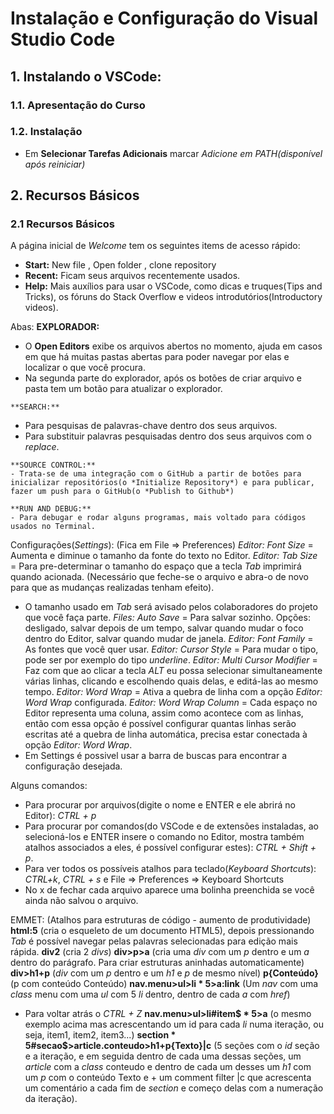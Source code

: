 # Instalação e Configuração do Visual Studio Code
## 1. Instalando o VSCode:
### 1.1. Apresentação do Curso
### 1.2. Instalação
- Em **Selecionar Tarefas Adicionais** marcar *Adicione em PATH(disponível após reiniciar)*

## 2. Recursos Básicos
### 2.1 Recursos Básicos

A página inicial de *Welcome* tem os seguintes items de acesso rápido: 
- **Start:** 
	 New file , Open folder , clone repository
- **Recent:** Ficam seus arquivos recentemente usados.
- **Help:** Mais auxílios para usar o VSCode, como dicas e truques(Tips and Tricks), os fóruns do Stack Overflow e videos introdutórios(Introductory videos).

Abas: 
   **EXPLORADOR:** 
   - O **Open Editors** exibe os arquivos abertos no momento, ajuda em casos em que há muitas pastas abertas para poder navegar por elas e localizar o que você procura.
   - Na segunda parte do explorador, após os botões de criar arquivo e pasta tem um botão para atualizar o explorador. 

    **SEARCH:**
   - Para pesquisas de palavras-chave dentro dos seus arquivos.
   - Para substituir palavras pesquisadas dentro dos seus arquivos com o *replace*.

    **SOURCE CONTROL:**
    - Trata-se de uma integração com o GitHub a partir de botões para inicializar repositórios(o *Initialize Repository*) e para publicar, fazer um push para o GitHub(o *Publish to Github*)

    **RUN AND DEBUG:**
    - Para debugar e rodar alguns programas, mais voltado para códigos usados no Terminal.

Configurações(*Settings*): (Fica em File => Preferences)
*Editor: Font Size* = Aumenta e diminue o tamanho da fonte do texto no Editor.
*Editor: Tab Size* = Para pre-determinar o tamanho do espaço que a tecla *Tab* imprimirá quando acionada. (Necessário que feche-se o arquivo e abra-o de novo para que as mudanças realizadas tenham efeito).
- O tamanho usado em *Tab* será avisado pelos colaboradores do projeto que você faça parte.
*Files: Auto Save* = Para salvar sozinho. Opções: desligado, salvar depois de um tempo, salvar quando mudar o foco dentro do Editor, salvar quando mudar de janela.
*Editor: Font Family* = As fontes que você quer usar.
*Editor: Cursor Style* = Para mudar o tipo, pode ser por exemplo do tipo *underline*.
*Editor: Multi Cursor Modifier* = Faz com que ao clicar a tecla *ALT* eu possa selecionar simultaneamente várias linhas, clicando e escolhendo quais delas, e editá-las ao mesmo tempo.
*Editor: Word Wrap* = Ativa a quebra de linha com a opção *Editor: Word Wrap* configurada.
*Editor: Word Wrap Column* = Cada espaço no Editor representa uma coluna, assim como acontece com as linhas, então com essa opção é possível configurar quantas linhas serão escritas até a quebra de linha automática, precisa estar conectada à opção *Editor: Word Wrap*.
- Em Settings é possivel usar a barra de buscas para encontrar a configuração desejada.


Alguns comandos: 
- Para procurar por arquivos(digite o nome e ENTER e ele abrirá no Editor): *CTRL + p*
- Para procurar por comandos(do VSCode e de extensões instaladas, ao selecioná-los e ENTER insere o comando no Editor, mostra também atalhos associados a eles, é possível configurar estes): *CTRL + Shift + p*.
- Para ver todos os possíveis atalhos para teclado(*Keyboard Shortcuts*): *CTRL+k*, *CTRL + s* e File => Preferences => Keyboard Shortcuts
- No x de fechar cada arquivo aparece uma bolinha preenchida se você ainda não salvou o arquivo.

EMMET: (Atalhos para estruturas de código - aumento de produtividade)
**html:5** (cria o esqueleto de um documento HTML5), depois pressionando *Tab* é possível navegar pelas palavras selecionadas para edição mais rápida.
**div2** (cria 2 *divs*)
**div>p>a** (cria uma *div* com um *p* dentro e um *a* dentro do parágrafo. Para criar estruturas aninhadas automaticamente)
**div>h1+p** (*div* com um *p* dentro e um *h1* e *p* de mesmo nível)
**p{Conteúdo}** (p com conteúdo Conteúdo)
**nav.menu>ul>li * 5>a:link** (Um *nav* com uma *class* menu com uma *ul* com 5 *li* dentro, dentro de cada *a* com *href*)
- Para voltar atrás o *CTRL + Z*
**nav.menu>ul>li#item$ * 5>a** (o mesmo exemplo acima mas acrescentando um id para cada *li* numa iteração, ou seja, item1, item2, item3...)
**section * 5#secao$>article.conteudo>h1+p{Texto}|c** (5 seções com o *id* seção e a iteração, e em seguida dentro de cada uma dessas seções, um *article* com a *class* conteudo e dentro de cada um desses um *h1* com um *p* com o conteúdo Texto e + um comment filter |c que acrescenta um comentário a cada fim de *section* e começo delas com a numeração da iteração).


